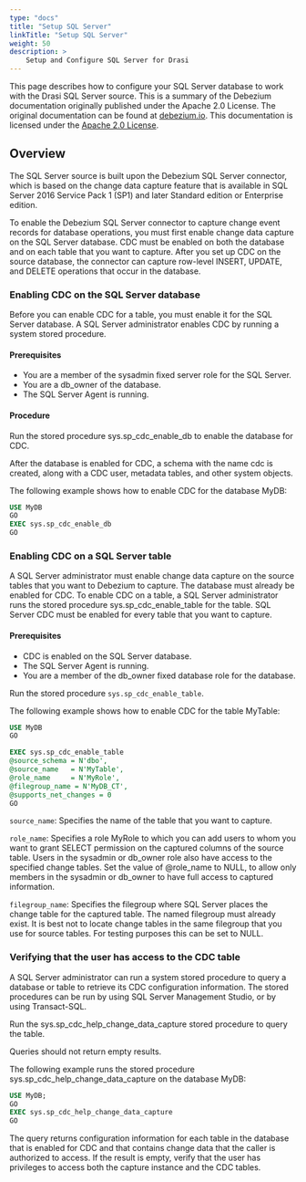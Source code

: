 ```yaml
---
type: "docs"
title: "Setup SQL Server"
linkTitle: "Setup SQL Server"
weight: 50
description: >
    Setup and Configure SQL Server for Drasi
---
```


This page describes how to configure your SQL Server database to work with the Drasi SQL Server source.  This is a summary of the Debezium documentation originally published under the Apache 2.0 License. The original documentation can be found at [debezium.io](https://debezium.io/documentation/reference/stable/connectors/sqlserver.html#setting-up-sqlserver). This documentation is licensed under the [Apache 2.0 License](http://www.apache.org/licenses/LICENSE-2.0).

## Overview

The SQL Server source is built upon the Debezium SQL Server connector, which is based on the change data capture feature that is available in SQL Server 2016 Service Pack 1 (SP1) and later Standard edition or Enterprise edition.

To enable the Debezium SQL Server connector to capture change event records for database operations, you must first enable change data capture on the SQL Server database. CDC must be enabled on both the database and on each table that you want to capture. After you set up CDC on the source database, the connector can capture row-level INSERT, UPDATE, and DELETE operations that occur in the database.

### Enabling CDC on the SQL Server database

Before you can enable CDC for a table, you must enable it for the SQL Server database. A SQL Server administrator enables CDC by running a system stored procedure.

#### Prerequisites
- You are a member of the sysadmin fixed server role for the SQL Server.
- You are a db_owner of the database.
- The SQL Server Agent is running.


#### Procedure 

Run the stored procedure sys.sp_cdc_enable_db to enable the database for CDC.

After the database is enabled for CDC, a schema with the name cdc is created, along with a CDC user, metadata tables, and other system objects.

The following example shows how to enable CDC for the database MyDB:

```sql
USE MyDB
GO
EXEC sys.sp_cdc_enable_db
GO
```

### Enabling CDC on a SQL Server table
A SQL Server administrator must enable change data capture on the source tables that you want to Debezium to capture. The database must already be enabled for CDC. To enable CDC on a table, a SQL Server administrator runs the stored procedure sys.sp_cdc_enable_table for the table. SQL Server CDC must be enabled for every table that you want to capture.

#### Prerequisites
- CDC is enabled on the SQL Server database.
- The SQL Server Agent is running.
- You are a member of the db_owner fixed database role for the database.

Run the stored procedure `sys.sp_cdc_enable_table`.

The following example shows how to enable CDC for the table MyTable:

```sql
USE MyDB
GO

EXEC sys.sp_cdc_enable_table
@source_schema = N'dbo',
@source_name   = N'MyTable',
@role_name     = N'MyRole',
@filegroup_name = N'MyDB_CT',  
@supports_net_changes = 0
GO
```

`source_name`:
Specifies the name of the table that you want to capture.

`role_name`:
Specifies a role MyRole to which you can add users to whom you want to grant SELECT permission on the captured columns of the source table. Users in the sysadmin or db_owner role also have access to the specified change tables. Set the value of @role_name to NULL, to allow only members in the sysadmin or db_owner to have full access to captured information.

`filegroup_name`:
Specifies the filegroup where SQL Server places the change table for the captured table. The named filegroup must already exist. It is best not to locate change tables in the same filegroup that you use for source tables. For testing purposes this can be set to NULL.

### Verifying that the user has access to the CDC table
A SQL Server administrator can run a system stored procedure to query a database or table to retrieve its CDC configuration information. The stored procedures can be run by using SQL Server Management Studio, or by using Transact-SQL.

Run the sys.sp_cdc_help_change_data_capture stored procedure to query the table.

Queries should not return empty results.

The following example runs the stored procedure sys.sp_cdc_help_change_data_capture on the database MyDB:

```sql
USE MyDB;
GO
EXEC sys.sp_cdc_help_change_data_capture
GO
```
The query returns configuration information for each table in the database that is enabled for CDC and that contains change data that the caller is authorized to access. If the result is empty, verify that the user has privileges to access both the capture instance and the CDC tables.

